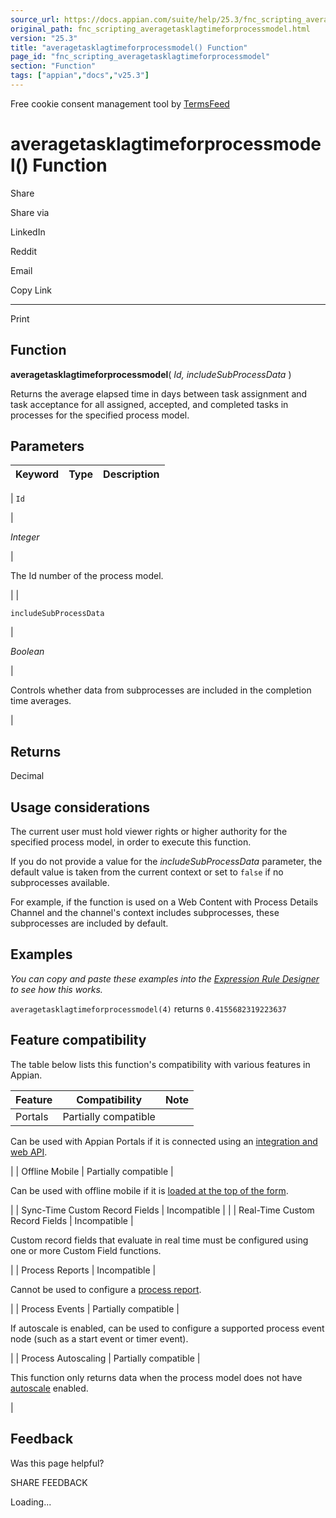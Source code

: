 ```yaml
---
source_url: https://docs.appian.com/suite/help/25.3/fnc_scripting_averagetasklagtimeforprocessmodel.html
original_path: fnc_scripting_averagetasklagtimeforprocessmodel.html
version: "25.3"
title: "averagetasklagtimeforprocessmodel() Function"
page_id: "fnc_scripting_averagetasklagtimeforprocessmodel"
section: "Function"
tags: ["appian","docs","v25.3"]
---
```



Free cookie consent management tool by [TermsFeed](https://www.termsfeed.com/)

# averagetasklagtimeforprocessmodel() Function

Share

Share via

LinkedIn

Reddit

Email

Copy Link

* * *

Print

## Function

**averagetasklagtimeforprocessmodel**( _Id, includeSubProcessData_ )

Returns the average elapsed time in days between task assignment and task acceptance for all assigned, accepted, and completed tasks in processes for the specified process model.

## Parameters

| Keyword | Type | Description |
| --- | --- | --- |
|
`Id`

 |

_Integer_

 |

The Id number of the process model.

 |
|

`includeSubProcessData`

 |

_Boolean_

 |

Controls whether data from subprocesses are included in the completion time averages.

 |

## Returns

Decimal

## Usage considerations

The current user must hold viewer rights or higher authority for the specified process model, in order to execute this function.

If you do not provide a value for the _includeSubProcessData_ parameter, the default value is taken from the current context or set to `false` if no subprocesses available.

For example, if the function is used on a Web Content with Process Details Channel and the channel's context includes subprocesses, these subprocesses are included by default.

## Examples

_You can copy and paste these examples into the [Expression Rule Designer](Expression_Rules.html) to see how this works._

`averagetasklagtimeforprocessmodel(4)` returns `0.4155682319223637`

## Feature compatibility

The table below lists this function's compatibility with various features in Appian.

| Feature | Compatibility | Note |
| --- | --- | --- |
| Portals | Partially compatible |
Can be used with Appian Portals if it is connected using an [integration and web API](portals-design.html#using-partially-compatible-functions-and-objects-in-a-portal).

 |
| Offline Mobile | Partially compatible |

Can be used with offline mobile if it is [loaded at the top of the form](offline-mobile-design-best-practices.html#working-with-partially-compatible-functions).

 |
| Sync-Time Custom Record Fields | Incompatible |  |
| Real-Time Custom Record Fields | Incompatible |

Custom record fields that evaluate in real time must be configured using one or more Custom Field functions.

 |
| Process Reports | Incompatible |

Cannot be used to configure a [process report](Process_Reports.html).

 |
| Process Events | Partially compatible |

If autoscale is enabled, can be used to configure a supported process event node (such as a start event or timer event).

 |
| Process Autoscaling | Partially compatible |

This function only returns data when the process model does not have [autoscale](autoscale-processes.html) enabled.

 |

## Feedback

Was this page helpful?

SHARE FEEDBACK

Loading...